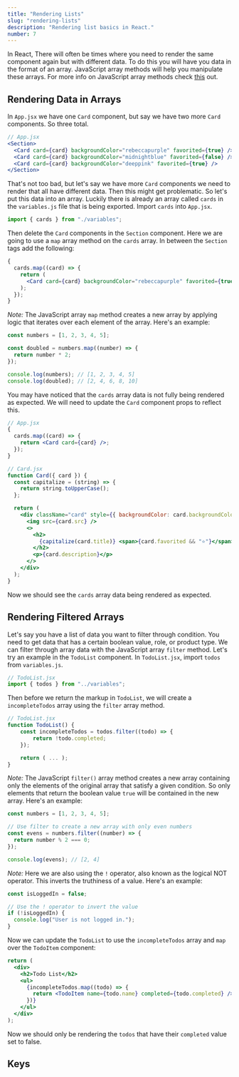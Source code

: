 ```yaml
---
title: "Rendering Lists"
slug: "rendering-lists"
description: "Rendering list basics in React."
number: 7
---
```


In React, There will often be times where you need to render the same component again but with different data. To do this you will have you data in the format of an array. JavaScript array methods will help you manipulate these arrays. For more info on JavaScript array methods check [this](https://developer.mozilla.org/en-US/docs/Web/JavaScript/Reference/Global_Objects/Array) out.

## Rendering Data in Arrays

In `App.jsx` we have one `Card` component, but say we have two more `Card` components. So three total.

```jsx
// App.jsx
<Section>
  <Card card={card} backgroundColor="rebeccapurple" favorited={true} />
  <Card card={card} backgroundColor="midnightblue" favorited={false} />
  <Card card={card} backgroundColor="deeppink" favorited={true} />
</Section>
```

That's not too bad, but let's say we have more `Card` components we need to render that all have different data. Then this might get problematic. So let's put this data into an array. Luckily there is already an array called `cards` in the `variables.js` file that is being exported. Import `cards` into `App.jsx`.

```jsx
import { cards } from "./variables";
```

Then delete the `Card` components in the `Section` component. Here we are going to use a `map` array method on the `cards` array. In between the `Section` tags add the following:

```jsx
{
  cards.map((card) => {
    return (
      <Card card={card} backgroundColor="rebeccapurple" favorited={true} />
    );
  });
}
```

_Note:_ The JavaScript array `map` method creates a new array by applying logic that iterates over each element of the array. Here's an example:

```js
const numbers = [1, 2, 3, 4, 5];

const doubled = numbers.map((number) => {
  return number * 2;
});

console.log(numbers); // [1, 2, 3, 4, 5]
console.log(doubled); // [2, 4, 6, 8, 10]
```

You may have noticed that the `cards` array data is not fully being rendered as expected. We will need to update the `Card` component props to reflect this.

```jsx
// App.jsx
{
  cards.map((card) => {
    return <Card card={card} />;
  });
}
```

```jsx
// Card.jsx
function Card({ card }) {
  const capitalize = (string) => {
    return string.toUpperCase();
  };

  return (
    <div className="card" style={{ backgroundColor: card.backgroundColor }}>
      <img src={card.src} />
      <>
        <h2>
          {capitalize(card.title)} <span>{card.favorited && "⭐️"}</span>
        </h2>
        <p>{card.description}</p>
      </>
    </div>
  );
}
```

Now we should see the `cards` array data being rendered as expected.

## Rendering Filtered Arrays

Let's say you have a list of data you want to filter through condition. You need to get data that has a certain boolean value, role, or product type. We can filter through array data with the JavaScript array `filter` method. Let's try an example in the `TodoList` component. In `TodoList.jsx`, import `todos` from `variables.js`.

```jsx
// TodoList.jsx
import { todos } from "../variables";
```

Then before we return the markup in `TodoList`, we will create a `incompleteTodos` array using the `filter` array method.

```jsx
// TodoList.jsx
function TodoList() {
    const incompleteTodos = todos.filter((todo) => {
        return !todo.completed;
    });

    return ( ... );
}
```

_Note:_ The JavaScript `filter()` array method creates a new array containing only the elements of the original array that satisfy a given condition. So only elements that return the boolean value `true` will be contained in the new array. Here's an example:

```js
const numbers = [1, 2, 3, 4, 5];

// Use filter to create a new array with only even numbers
const evens = numbers.filter((number) => {
  return number % 2 === 0;
});

console.log(evens); // [2, 4]
```

_Note:_ Here we are also using the `!` operator, also known as the logical NOT operator. This inverts the truthiness of a value. Here's an example:

```jsx
const isLoggedIn = false;

// Use the ! operator to invert the value
if (!isLoggedIn) {
  console.log("User is not logged in.");
}
```

Now we can update the `TodoList` to use the `incompleteTodos` array and `map` over the `TodoItem` component:

```jsx
return (
  <div>
    <h2>Todo List</h2>
    <ul>
      {incompleteTodos.map((todo) => {
        return <TodoItem name={todo.name} completed={todo.completed} />;
      })}
    </ul>
  </div>
);
```

Now we should only be rendering the `todos` that have their `completed` value set to false.

## Keys
